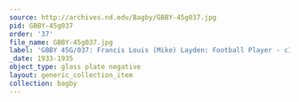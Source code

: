```yaml
---
source: http://archives.nd.edu/Bagby/GBBY-45g037.jpg
pid: GBBY-45g037
order: '37'
file_name: GBBY-45g037.jpg
label: 'GBBY 45G/037: Francis Louis (Mike) Layden: Football Player - c1933-1935'
_date: 1933-1935
object_type: glass plate negative
layout: generic_collection_item
collection: bagby
---
```

